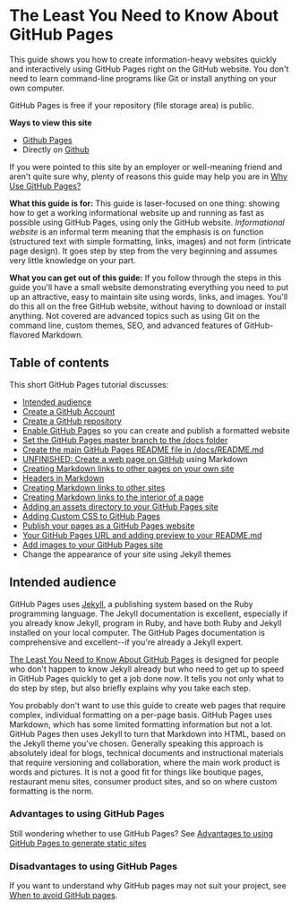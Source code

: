 # The Least You Need to Know About GitHub Pages

This guide shows you how to create information-heavy websites quickly 
and interactively using GitHub Pages right on the GitHub website. You
don't need to learn command-line programs like Git or install anything
on your own computer.

GitHub Pages is free if your repository (file storage area) is public.

**Ways to view this site**
* [Github Pages](https://tomcam.github.io/least-github-pages/)
* Directly on [Github](https://github.com/tomcam/least-github-pages/) 

If you were pointed to this site by an employer or well-meaning friend and aren't quite sure why, 
plenty of reasons this guide may help you are in [Why Use GitHub Pages?](why-use-github-pages.md)

**What this guide is for:** This guide is laser-focused on one thing: showing how to get a working informational website up and running as fast
as possible using GitHub Pages, using only the GitHub website. *Informational website* is an informal term meaning that the emphasis is on
function (structured text with simple formatting, links, images) and not form (intricate page design). It goes step by step from the very beginning
and assumes very little knowledge on your part.

**What you can get out of this guide:**  If you follow through the steps in this guide you'll have a small website demonstrating everything you need to put up an attractive, easy to maintain site using words, links, and images. 
You'll do this all on the free GitHub website, without having to download or install anything.
Not covered are advanced topics such as using Git on the command line, custom themes, SEO, and advanced features of GitHub-flavored Markdown.

## Table of contents

This short GitHub Pages tutorial discusses:

* [Intended audience](#intended-audience)
* [Create a GitHub Account](creating-github-account.md)
* [Create a GitHub repository](creating-github-repository.md)
* [Enable GitHub Pages](enable-github-pages.md) so you can create and publish a formatted website 
* [Set the GitHub Pages master branch to the /docs folder](set-github-pages-master-branch.md)
* [Create the main GitHub Pages README file in /docs/README.md](github-pages-create-readme.md)
* [UNFINISHED: Create a web page on GitHub](create-page-github.md) using Markdown
* [Creating Markdown links to other pages on your own site](markdown-links.md)
* [Headers in Markdown](markdown-headers.md)
* [Creating Markdown links to other sites](markdown-links-to-other-sites.md)
* [Creating Markdown links to the interior of a page](markdown-link-page-interior.md)
* [Adding an assets directory to your GitHub Pages site](customizing-github-pages-css.md#assets)
* [Adding Custom CSS to GitHub Pages](customizing-github-pages-css.md##css)
* [Publish your pages as a GitHub Pages website](publish-to-github-pages.md)
* [Your GitHub Pages URL and adding preview to your README.md](add-github-pages-preview.md)
* [Add images to your GitHub Pages site](adding-images-github-pages-site.md)
* Change the appearance of your site using Jekyll themes

## Intended audience

GitHub Pages uses [Jekyll](https://jekyllrb.com), a publishing system based on the Ruby programming language. The Jekyll documentation is excellent, especially if you already know Jekyll, program in Ruby, and have both Ruby and Jekyll installed on your local computer. The GitHub Pages documentation is comprehensive and excellent--if you're already a Jekyll expert.

[The Least You Need to Know About GitHub Pages](./) is designed for people who don't happen to know Jekyll already but who need to get up to speed in GitHub Pages quickly to get a job done *now*. It tells you not only what to do step by step,
but also briefly explains why you take each step.

You probably don't want to use this guide to create web pages that require complex, individual formatting on a per-page basis. 
GitHub Pages uses Markdown, which has some limited formatting information but not a lot.
GitHub Pages then uses Jekyll to turn that Markdown into HTML, based on the Jekyll theme you've chosen. Generally speaking this approach is
absolutely ideal for blogs, technical documents and instructional materials that require versioning and collaboration, where the
main work product is words and pictures. It is not a good fit for things like boutique pages, restaurant menu sites, consumer product sites, and so on where
custom formatting is the norm. 

### Advantages to using GitHub Pages

Still wondering whether to use GitHub Pages? See [Advantages to using GitHub Pages to generate static sites](github-pages-advantages.md)

### Disadvantages to using GitHub Pages

If you want to understand why GitHub pages may not suit your project, see [When to avoid GitHub pages](github-pages-disadvantages.md).

